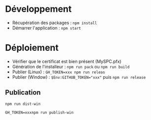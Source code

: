 # Développement

- Récupération des packages : `npm install`
- Démarrer l'application : `npm start`

# Déploiement

- Vérifier que le certificat est bien présent (MySPC.pfx)
- Génération de l'installeur : `npm run pack` ou `npm run build`
- Publier (Linux) : `GH_TOKEN=xxx npm run releas`
- Publier (Window) : `$Env:GITHUB_TOKEN="xxx"` puis `npm run release`


## Publication

`npm run dist-win`

`GH_TOKEN=xxxnpm run publish-win`
